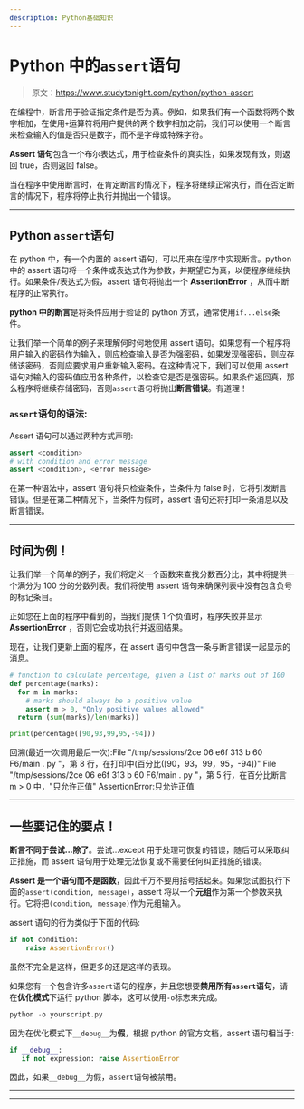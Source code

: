 ```yaml
---
description: Python基础知识
---
```


# Python 中的`assert`语句

> 原文：<https://www.studytonight.com/python/python-assert>

在编程中，断言用于验证指定条件是否为真。例如，如果我们有一个函数将两个数字相加，在使用`+`运算符将用户提供的两个数字相加之前，我们可以使用一个断言来检查输入的值是否只是数字，而不是字母或特殊字符。

**Assert 语句**包含一个布尔表达式，用于检查条件的真实性，如果发现有效，则返回 true，否则返回 false。

当在程序中使用断言时，在肯定断言的情况下，程序将继续正常执行，而在否定断言的情况下，程序将停止执行并抛出一个错误。

* * *

## Python `assert`语句

在 python 中，有一个内置的 assert 语句，可以用来在程序中实现断言。python 中的 assert 语句将一个条件或表达式作为参数，并期望它为真，以便程序继续执行。如果条件/表达式为假，assert 语句将抛出一个 **AssertionError** ，从而中断程序的正常执行。

**python 中的断言**是将条件应用于验证的 python 方式，通常使用`if...else`条件。

让我们举一个简单的例子来理解何时何地使用 assert 语句。如果您有一个程序将用户输入的密码作为输入，则应检查输入是否为强密码，如果发现强密码，则应存储该密码，否则应要求用户重新输入密码。在这种情况下，我们可以使用 assert 语句对输入的密码值应用各种条件，以检查它是否是强密码。如果条件返回真，那么程序将继续存储密码，否则`assert`语句将抛出**断言错误**。有道理！

### `assert`语句的语法:

Assert 语句可以通过两种方式声明:

```py
assert <condition>
# with condition and error message
assert <condition>, <error message>
```

在第一种语法中，assert 语句将只检查条件，当条件为 false 时，它将引发断言错误。但是在第二种情况下，当条件为假时，assert 语句还将打印一条消息以及断言错误。

* * *

## 时间为例！

让我们举一个简单的例子，我们将定义一个函数来查找分数百分比，其中将提供一个满分为 100 分的分数列表。我们将使用 assert 语句来确保列表中没有包含负号的标记条目。

正如您在上面的程序中看到的，当我们提供 1 个负值时，程序失败并显示 **AssertionError** ，否则它会成功执行并返回结果。

现在，让我们更新上面的程序，在 assert 语句中包含一条与断言错误一起显示的消息。

```py
# function to calculate percentage, given a list of marks out of 100
def percentage(marks):
  for m in marks:
    # marks should always be a positive value
    assert m > 0, "Only positive values allowed"
  return (sum(marks)/len(marks))

print(percentage([90,93,99,95,-94])) 
```

回溯(最近一次调用最后一次):File "/tmp/sessions/2ce 06 e6f 313 b 60 F6/main . py "，第 8 行，在<module>打印中(百分比([90，93，99，95，-94])" File "/tmp/sessions/2ce 06 e6f 313 b 60 F6/main . py "，第 5 行，在百分比断言 m > 0 中，"只允许正值" AssertionError:只允许正值</module>

* * *

## 一些要记住的要点！

**断言不同于尝试...除了**。尝试...except 用于处理可恢复的错误，随后可以采取纠正措施，而 assert 语句用于处理无法恢复或不需要任何纠正措施的错误。

**Assert 是一个语句而不是函数**，因此千万不要用括号括起来。如果您试图执行下面的`assert(condition, message)`，assert 将以一个**元组**作为第一个参数来执行。它将把`(condition, message)`作为元组输入。

assert 语句的行为类似于下面的代码:

```py
if not condition:
    raise AssertionError()
```

虽然不完全是这样，但更多的还是这样的表现。

如果您有一个包含许多`assert`语句的程序，并且您想要**禁用所有`assert`语句**，请在**优化模式**下运行 python 脚本，这可以使用`-o`标志来完成。

```py
python -o yourscript.py
```

因为在优化模式下`__debug__`为**假**，根据 python 的官方文档，assert 语句相当于:

```py
if __debug__:
   if not expression: raise AssertionError
```

因此，如果`__debug__`为假，`assert`语句被禁用。

* * *

* * *